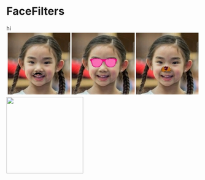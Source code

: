 # FaceFilters

hi<br>
![output image](Output/Output.jpg)
<img src="Output/Output.gif" width="200" height="200">

